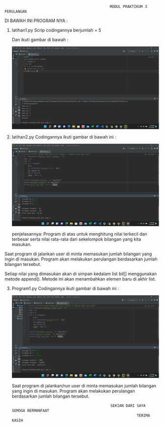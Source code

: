                                                     MODUL PRAKTIKUM 3 PERULANGAN

DI BAWAH INI PROGRAM NYA : <P>
1. latihan1.py
Scrip codingannya berjumlah = 5 <p>
Dan ikuti gambar di bawah : <p>
![gambar 1](screenshot/ss1.png.png) <p>

2. latihan2.py
Codingannya ikuti gambar di bawah ini : <p>
![gambar 1](screenshot/ss2.png.png) <p>
penjelasannya: Program di atas untuk menghitung nilai terkecil dan terbesar serta nilai rata-rata dari sekelompok bilangan yang kita masukan.

Saat program di jalankan user di minta memasukan jumlah bilangan yang ingin di masukan. Program akan melakukan perulangan berdasarkan jumlah bilangan tersebut.

Setiap nilai yang dimasukan akan di simpan kedalam list bil[] menggunakan metode append(). Metode ini akan menambahkan elemen baru di akhir list.

3. Program1.py
Codingannya ikuti gambar di bawah ini : <p>
![gambar 1](screenshot/ss3.png.png) <p>
Saat program di jalankan/run user di minta memasukan jumlah bilangan yang ingin di masukan. Program akan melakukan perulangan berdasarkan jumlah bilangan tersebut.

                                                    SEKIAN DARI SAYA SEMOGA BERMANFAAT
                                                                TERIMA KASIH
